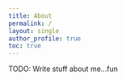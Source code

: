 ```yaml
---
title: About
permalink: /
layout: single
author_profile: true
toc: true
---
```


TODO: Write stuff about me...fun
